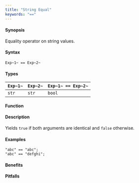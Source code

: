 ```yaml
---
title: "String Equal"
keywords: "=="
---
```


#### Synopsis

Equality operator on string values.

#### Syntax

`Exp~1~ == Exp~2~`

#### Types


| `Exp~1~` | `Exp~2~` | `Exp~1~ == Exp~2~`  |
| --- | --- | --- |
| `str`     |  `str`    | `bool`                |


#### Function

#### Description

Yields `true` if both arguments are identical and `false` otherwise.

#### Examples

```rascal-shell
"abc" == "abc";
"abc" == "defghi";
```

#### Benefits

#### Pitfalls

